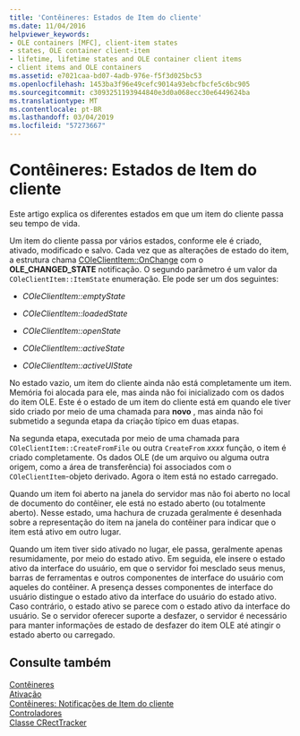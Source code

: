 ```yaml
---
title: 'Contêineres: Estados de Item do cliente'
ms.date: 11/04/2016
helpviewer_keywords:
- OLE containers [MFC], client-item states
- states, OLE container client-item
- lifetime, lifetime states and OLE container client items
- client items and OLE containers
ms.assetid: e7021caa-bd07-4adb-976e-f5f3d025bc53
ms.openlocfilehash: 1453ba3f96e49cefc9014a93ebcfbcfe5c6bc905
ms.sourcegitcommit: c3093251193944840e3d0a068ecc30e6449624ba
ms.translationtype: MT
ms.contentlocale: pt-BR
ms.lasthandoff: 03/04/2019
ms.locfileid: "57273667"
---
```

# <a name="containers-client-item-states"></a>Contêineres: Estados de Item do cliente

Este artigo explica os diferentes estados em que um item do cliente passa seu tempo de vida.

Um item do cliente passa por vários estados, conforme ele é criado, ativado, modificado e salvo. Cada vez que as alterações de estado do item, a estrutura chama [COleClientItem::OnChange](../mfc/reference/coleclientitem-class.md#onchange) com o **OLE_CHANGED_STATE** notificação. O segundo parâmetro é um valor da `COleClientItem::ItemState` enumeração. Ele pode ser um dos seguintes:

- *COleClientItem::emptyState*

- *COleClientItem::loadedState*

- *COleClientItem::openState*

- *COleClientItem::activeState*

- *COleClientItem::activeUIState*

No estado vazio, um item do cliente ainda não está completamente um item. Memória foi alocada para ele, mas ainda não foi inicializado com os dados do item OLE. Este é o estado de um item do cliente está em quando ele tiver sido criado por meio de uma chamada para **novo** , mas ainda não foi submetido a segunda etapa da criação típico em duas etapas.

Na segunda etapa, executada por meio de uma chamada para `COleClientItem::CreateFromFile` ou outra `CreateFrom` *xxxx* função, o item é criado completamente. Os dados OLE (de um arquivo ou alguma outra origem, como a área de transferência) foi associados com o `COleClientItem`-objeto derivado. Agora o item está no estado carregado.

Quando um item foi aberto na janela do servidor mas não foi aberto no local de documento do contêiner, ele está no estado aberto (ou totalmente aberto). Nesse estado, uma hachura de cruzada geralmente é desenhada sobre a representação do item na janela do contêiner para indicar que o item está ativo em outro lugar.

Quando um item tiver sido ativado no lugar, ele passa, geralmente apenas resumidamente, por meio do estado ativo. Em seguida, ele insere o estado ativo da interface do usuário, em que o servidor foi mesclado seus menus, barras de ferramentas e outros componentes de interface do usuário com aqueles do contêiner. A presença desses componentes de interface do usuário distingue o estado ativo da interface do usuário do estado ativo. Caso contrário, o estado ativo se parece com o estado ativo da interface do usuário. Se o servidor oferecer suporte a desfazer, o servidor é necessário para manter informações de estado de desfazer do item OLE até atingir o estado aberto ou carregado.

## <a name="see-also"></a>Consulte também

[Contêineres](../mfc/containers.md)<br/>
[Ativação](../mfc/activation-cpp.md)<br/>
[Contêineres: Notificações de Item do cliente](../mfc/containers-client-item-notifications.md)<br/>
[Controladores](../mfc/trackers.md)<br/>
[Classe CRectTracker](../mfc/reference/crecttracker-class.md)
